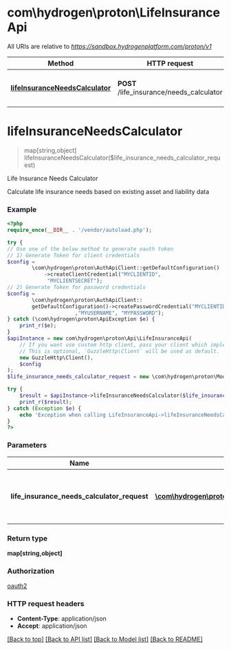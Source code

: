 # com\hydrogen\proton\LifeInsuranceApi

All URIs are relative to *https://sandbox.hydrogenplatform.com/proton/v1*

Method | HTTP request | Description
------------- | ------------- | -------------
[**lifeInsuranceNeedsCalculator**](LifeInsuranceApi.md#lifeInsuranceNeedsCalculator) | **POST** /life_insurance/needs_calculator | Life Insurance Needs Calculator


# **lifeInsuranceNeedsCalculator**
> map[string,object] lifeInsuranceNeedsCalculator($life_insurance_needs_calculator_request)

Life Insurance Needs Calculator

Calculate life insurance needs based on existing asset and liability data

### Example
```php
<?php
require_once(__DIR__ . '/vendor/autoload.php');

try {
// Use one of the below method to generate oauth token
// 1) Generate Token for client credentials
$config =
        \com\hydrogen\proton\AuthApiClient::getDefaultConfiguration()
            ->createClientCredential("MYCLIENTID",
             "MYCLIENTSECRET");
// 2) Generate Token for password credentials
$config =
        \com\hydrogen\proton\AuthApiClient::
        getDefaultConfiguration()->createPasswordCredential("MYCLIENTID","MYCLIENTSECRET"
                      ,"MYUSERNAME", "MYPASSWORD");
} catch (\com\hydrogen\proton\ApiException $e) {
    print_r($e);
}
$apiInstance = new com\hydrogen\proton\Api\LifeInsuranceApi(
    // If you want use custom http client, pass your client which implements `GuzzleHttp\ClientInterface`.
    // This is optional, `GuzzleHttp\Client` will be used as default.
    new GuzzleHttp\Client(),
    $config
);
$life_insurance_needs_calculator_request = new \com\hydrogen\proton\Model\LifeInsuranceNeedsCalculatorRequest(); // \com\hydrogen\proton\Model\LifeInsuranceNeedsCalculatorRequest | Request payload for Life Insurance Needs Calculator

try {
    $result = $apiInstance->lifeInsuranceNeedsCalculator($life_insurance_needs_calculator_request);
    print_r($result);
} catch (Exception $e) {
    echo 'Exception when calling LifeInsuranceApi->lifeInsuranceNeedsCalculator: ', $e->getMessage(), PHP_EOL;
}
?>
```

### Parameters

Name | Type | Description  | Notes
------------- | ------------- | ------------- | -------------
 **life_insurance_needs_calculator_request** | [**\com\hydrogen\proton\Model\LifeInsuranceNeedsCalculatorRequest**](../Model/LifeInsuranceNeedsCalculatorRequest.md)| Request payload for Life Insurance Needs Calculator |

### Return type

**map[string,object]**

### Authorization

[oauth2](../../README.md#oauth2)

### HTTP request headers

 - **Content-Type**: application/json
 - **Accept**: application/json

[[Back to top]](#) [[Back to API list]](../../README.md#documentation-for-api-endpoints) [[Back to Model list]](../../README.md#documentation-for-models) [[Back to README]](../../README.md)

